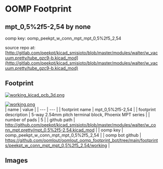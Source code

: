 # OOMP Footprint  
## mpt_0,5%2f5-2,54  by none  
  
oomp key: oomp_peekpt_w_conn_mpt_mpt_0,5%2f5_2,54  
  
source repo at: [http://gitlab.com/peekpt/kicad_smisioto/blob/master/modules/walter/w_vacuum.pretty/tube_gzc9-b.kicad_mod](http://gitlab.com/peekpt/kicad_smisioto/blob/master/modules/walter/w_vacuum.pretty/tube_gzc9-b.kicad_mod)  
## Footprint  
  
[![working_kicad_pcb_3d.png](working_kicad_pcb_3d_600.png)](working_kicad_pcb_3d.png)  
  
[![working.png](working_600.png)](working.png)  
| name | value | 
| --- | --- | 
| footprint name | mpt_0,5%2f5-2,54 | 
| footprint description | 5-way 2.54mm pitch terminal block, Phoenix MPT series | 
| number of pads | 5 | 
| github path | http://github.com/peekpt/kicad_smisioto/blob/master/modules/walter/w_conn_mpt.pretty/mpt_0,5%2f5-2,54.kicad_mod | 
| oomp key | oomp_peekpt_w_conn_mpt_mpt_0,5%2f5_2,54 | 
| oomp bot github | https://github.com/oomlout/oomlout_oomp_footprint_bot/tree/main/footprints/peekpt_w_conn_mpt_mpt_0,5%2f5_2,54/working | 
## Images  
